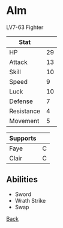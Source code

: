 # Alm

LV7-63 Fighter

| Stat       | <!-- --> |
| ---------- | -------- |
| HP         | 29       |
| Attack     | 13       |
| Skill      | 10       |
| Speed      | 9        |
| Luck       | 10       |
| Defense    | 7        |
| Resistance | 4        |
| Movement   | 5        |

| Supports | <!-- --> |
| -------- | -------- |
| Faye     | C        |
| Clair    | C        |

## Abilities

- Sword
- Wrath Strike
- Swap

[Back](../README.md)
